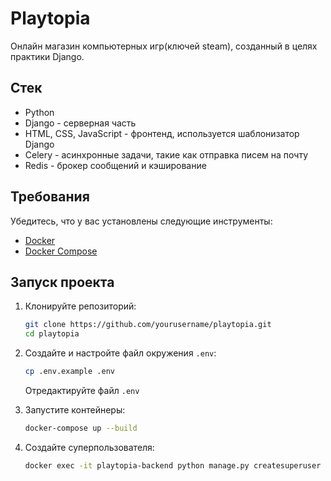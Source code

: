 # Playtopia

Онлайн магазин компьютерных игр(ключей steam), созданный в целях практики Django.

## Стек
* Python
* Django - серверная часть
* HTML, CSS, JavaScript - фронтенд, используется шаблонизатор Django
* Celery - асинхронные задачи, такие как отправка писем на почту
* Redis - брокер сообщений и кэширование

## Требования

Убедитесь, что у вас установлены следующие инструменты:
- [Docker](https://www.docker.com/get-started)
- [Docker Compose](https://docs.docker.com/compose/install/)

## Запуск проекта

1. Клонируйте репозиторий:

    ```bash
    git clone https://github.com/yourusername/playtopia.git
    cd playtopia
    ```

2. Создайте и настройте файл окружения `.env`:

    ```bash
    cp .env.example .env
    ```

    Отредактируйте файл `.env`

3. Запустите контейнеры:

    ```bash
    docker-compose up --build
    ```

4. Создайте суперпользователя:

    ```bash
    docker exec -it playtopia-backend python manage.py createsuperuser
    ```
